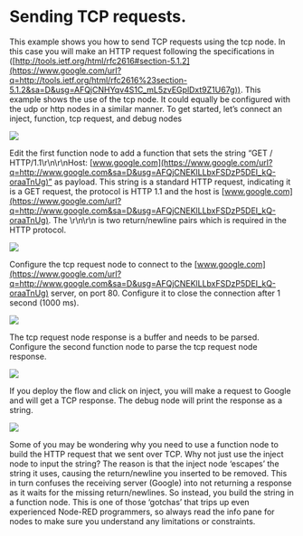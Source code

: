 # Sending TCP requests.
 This example shows you how to send TCP requests using the tcp node. In this case you will make an HTTP request following the specifications in ([http://tools.ietf.org/html/rfc2616#section-5.1.2](https://www.google.com/url?q=http://tools.ietf.org/html/rfc2616%23section-5.1.2&sa=D&usg=AFQjCNHYqv4S1C_mL5zvEGplDxt9Z1U67g)).
This example shows the use of the tcp node. It could equally be configured with the udp or http nodes in a similar manner.
 To get started, let’s connect an inject, function, tcp request, and debug nodes

![](http://noderedguide.com/wp-content/uploads/2015/11/Node-RED-Lecture-3-Basic-nodes-and-flows-21.jpg)


 Edit the first function node to add a function that sets the string “GET / HTTP/1.1\r\n\r\nHost: [www.google.com](https://www.google.com/url?q=http://www.google.com&sa=D&usg=AFQjCNEKlLLbxFSDzP5DEI_kQ-oraaTnUg)” as payload.
 This string is a standard HTTP request, indicating it is a GET request, the protocol is HTTP 1.1 and the host is [www.google.com](https://www.google.com/url?q=http://www.google.com&sa=D&usg=AFQjCNEKlLLbxFSDzP5DEI_kQ-oraaTnUg). The \r\n\r\n is two return/newline pairs which is required in the HTTP protocol.

![](http://noderedguide.com/wp-content/uploads/2015/11/Node-RED-Lecture-3-Basic-nodes-and-flows-22.jpg)


 Configure the tcp request node to connect to the [www.google.com](https://www.google.com/url?q=http://www.google.com&sa=D&usg=AFQjCNEKlLLbxFSDzP5DEI_kQ-oraaTnUg) server, on port 80. Configure it to close the connection after 1 second (1000 ms).

![](http://noderedguide.com/wp-content/uploads/2015/11/Node-RED-Lecture-3-Basic-nodes-and-flows-23.jpg)


 The tcp request node response is a buffer and needs to be parsed. Configure the second function node to parse the tcp request node response.

![](http://noderedguide.com/wp-content/uploads/2015/11/Node-RED-Lecture-3-Basic-nodes-and-flows-24.jpg)


 If you deploy the flow and click on inject, you will make a request to Google and will get a TCP response. The debug node will print the response as a string.

![](http://noderedguide.com/wp-content/uploads/2015/11/Node-RED-Lecture-3-Basic-nodes-and-flows-25.jpg)


 Some of you may be wondering why you need to use a function node to build the HTTP request that we sent over TCP. Why not just use the inject node to input the string? The reason is that the inject node ‘escapes’ the string it uses, causing the return/newline you inserted to be removed. This in turn confuses the receiving server (Google) into not returning a response as it waits for the missing return/newlines. So instead, you build the string in a function node. This is one of those ‘gotchas’ that trips up even experienced Node-RED programmers, so always read the info pane for nodes to make sure you understand any limitations or constraints.

